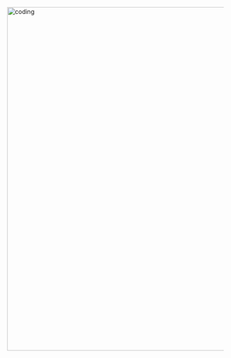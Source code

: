 

<img align = "center" alt = "coding" width = "800" src = "https://blogger.googleusercontent.com/img/b/R29vZ2xl/AVvXsEjO7m8rcIif_0Rgh_DE-dVBxBl7GfJqYk5Km1PPxHI9rngY2eM25nYoxr4GYvY1cussqjLPNZik37-7JhS-Ytsok_umy1KhpBeS0VpBBhJoeOig_N2vb5upOJm2X6EQVP-TCW0rcIDJrYg9qioLBFnVUAytJtJc1nbANcs82g_yP4m8iBPGq8HtUnJtlkUi/s1237/Infrastructure_multi_app.png">

